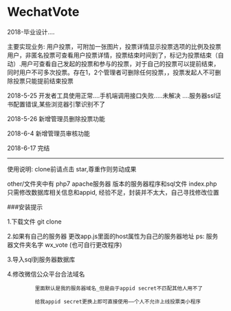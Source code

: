 # WechatVote
2018-毕业设计....

主要实现业务:
   用户投票，可附加一张图片，投票详情显示投票选项的比例及投票用户，非匿名投票可查看用户投票详情，投票结束时间到了，标记为投票结束（自动）.用户可查看自己发起的投票和参与的投票，对于自己的投票可以提前结束，同时用户不可多次投票。存在1，2个管理者可删除任何投票，，投票发起人不可删除投票只能提前结束投票

2018-5-25 开发者工具使用正常....手机端调用接口失败.....未解决  ....服务器ssl证书配置错误,某些浏览器引擎识别不了

2018-5-26 新增管理员删除投票功能

2018-6-4 新增管理员审核功能

2018-6-17 完结

---------------------------------------------------------------------------------------------------------------------------

使用说明:
  clone前请点击 star,尊重作则劳动成果
  
  other/文件夹中有 php7 apache服务器 版本的服务器程序和sql文件
  index.php 只需修改数据库相关信息和appid, 经验不足，封装并不太大，自己寻找修改位置
 
###安装提示
 
   1.下载文件 git clone

   2.如果有自己的服务器 更改app.js里面的host属性为自己的服务器地址 ps: 服务器文件夹名字 wx_vote (也可自行更改程序)  

   3.导入sql到服务器数据库
   
   4.修改微信公众平台合法域名

             里面默认是我的服务器域名_但是由于appid secret不匹配其他人用不了

             给我appid secret更换上即可直接使用——个人不允许上线投票类小程序

